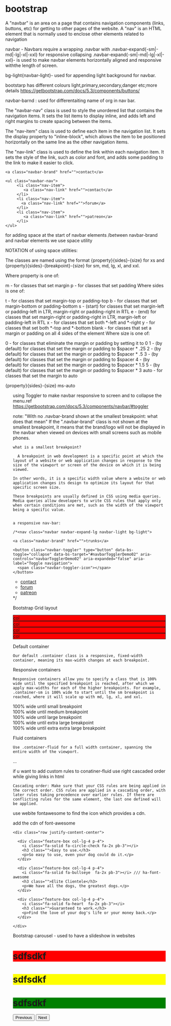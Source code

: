 # bootstrap

A "navbar" is an area on a page that contains navigation components (links, buttons, etc) for getting to other pages of the website. 
A "nav" is an HTML element that is normally used to enclose other elements related to navigation

navbar - Navbars require a wrapping .navbar with .navbar-expand{-sm|-md|-lg|-xl|-xxl} for responsive collapsing 
.navbar-expand{-sm|-md|-lg|-xl|-xxl}- is used to make navbar elements horizontally aligned and responsive withthe length of screen.

bg-light{navbar-light}- used for appending light background for navbar.

bootstarp has different colours light,primary,secondary,danger etc;more details
https://getbootstrap.com/docs/5.3/components/buttons/

navbar-barnd : used for differentaiting name of org in nav bar.

The "navbar-nav" class is used to style the unordered list that contains the navigation items.
It sets the list items to display inline, and adds left and right margins to create spacing between the items.

The "nav-item" class is used to define each item in the navigation list. It sets the display property to "inline-block", which allows the item to be positioned horizontally on the same line as the other navigation items.

The "nav-link" class is used to define the link within each navigation item. It sets the style of the link, such as color and font, and adds some padding to the link to make it easier to click.


<nav class="navbar navbar-expand-lg bg-light">
    
    <a class="navbar-brand" href="">contact</a>
    
    <ul class="navbar-nav">
         <li class="nav-item">
            <a class="nav-link" href="">contact</a>
         </li>
         <li class="nav-item">
           <a class="nav-link" href="">forum</a>
         </li>
         <li class="nav-item">
            <a class="nav-link" href="">patreon</a>
         </li>
    </ul>
</nav>

for adding space at the start of navbar elements /between navbar-brand and navbar elements we use space utility

NOTATION of using space utilities:

The classes are named using the format {property}{sides}-{size} for xs and {property}{sides}-{breakpoint}-{size} for sm, md, lg, xl, and xxl.

Where property is one of:

m - for classes that set margin
p - for classes that set padding
Where sides is one of:

t - for classes that set margin-top or padding-top
b - for classes that set margin-bottom or padding-bottom
s - (start) for classes that set margin-left or padding-left in LTR, margin-right or padding-right in RTL
e - (end) for classes that set margin-right or padding-right in LTR, margin-left or padding-left in RTL
x - for classes that set both *-left and *-right
y - for classes that set both *-top and *-bottom
blank - for classes that set a margin or padding on all 4 sides of the element
Where size is one of:

0 - for classes that eliminate the margin or padding by setting it to 0
1 - (by default) for classes that set the margin or padding to $spacer * .25
2 - (by default) for classes that set the margin or padding to $spacer * .5
3 - (by default) for classes that set the margin or padding to $spacer
4 - (by default) for classes that set the margin or padding to $spacer * 1.5
5 - (by default) for classes that set the margin or padding to $spacer * 3
auto - for classes that set the margin to auto

{property}{sides}-{size}
ms-auto
<ul class="navbar-nav ms-auto">

using Toggler to make navbar responsive to screen and to collapse the menu.ref
https://getbootstrap.com/docs/5.3/components/navbar/#toggler

  note: "With no .navbar-brand shown at the smallest breakpoint: what does that mean"
    If the ".navbar-brand" class is not shown at the smallest breakpoint, it means that the   brand/logo will not be displayed in the navbar when viewed on devices with small screens such as mobile phones.
   
    what is a smallest breakpoint?
    
      A breakpoint in web development is a specific point at which the layout of a website or web application changes in response to the size of the viewport or screen of the device on which it is being viewed.
    
    In other words, it is a specific width value where a website or web application changes its design to optimize its layout for that specific screen size.
    
    These breakpoints are usually defined in CSS using media queries. Media queries allow developers to write CSS rules that apply only when certain conditions are met, such as the width of the viewport being a specific value.
    
    
    a responsive nav-bar:
    
    /*<nav class="navbar navbar-expand-lg navbar-light bg-light">
    
    <a class="navbar-brand" href="">trunks</a>
    
    <button class="navbar-toggler" type="button" data-bs-toggle="collapse" data-bs-target="#navbarTogglerDemo02" aria-controls="navbarTogglerDemo02" aria-expanded="false" aria-label="Toggle navigation">
      <span class="navbar-toggler-icon"></span>
    </button>
    
   <div class="collapse navbar-collapse" id="navbarTogglerDemo02">
    <ul class="navbar-nav ms-auto">
         <li class="nav-item">
            <a class="nav-link" href="">contact</a>
         </li>
         <li class="nav-item">
           <a class="nav-link" href="">forum</a>
         </li>
         <li class="nav-item">
            <a class="nav-link" href="">patreon</a>
         </li>
    </ul>
   </div>
</nav>*/
    
 Bootstrap Grid layout
    
 <div class="row">
    <div class="col" style="background-color:red; border:1px solid;"> col </div>
    <div class="col" style="background-color:red; border:1px solid;"> col </div>
</div>
<div class="row">
    <div class="col-sm-6" style="background-color:red; border:1px solid;"> col </div>
    <div class="col-sm-6" style="background-color:red; border:1px solid;"> col </div>
</div>
    
    
    
Default container 

    Our default .container class is a responsive, fixed-width container, meaning its max-width changes at each breakpoint.


<div class="container">
  <!-- Content here -->
</div>
Responsive containers 

    Responsive containers allow you to specify a class that is 100% wide until the specified breakpoint is reached, after which we apply max-widths for each of the higher breakpoints. For example, .container-sm is 100% wide to start until the sm breakpoint is reached, where it will scale up with md, lg, xl, and xxl.


<div class="container-sm">100% wide until small breakpoint</div>
<div class="container-md">100% wide until medium breakpoint</div>
<div class="container-lg">100% wide until large breakpoint</div>
<div class="container-xl">100% wide until extra large breakpoint</div>
<div class="container-xxl">100% wide until extra extra large breakpoint</div>

Fluid containers 

    Use .container-fluid for a full width container, spanning the entire width of the viewport.


<div class="container-fluid">
  ...
</div>
    
if u want to add custom rules to conatiner-fluid use right cascaded order while giving links in html
   
    Cascading order: Make sure that your CSS rules are being applied in the correct order. CSS rules are applied in a cascading order, with later rules taking precedence over earlier rules. If there are conflicting rules for the same element, the last one defined will be applied.
    

use webite fontawesome to find the icon which provides a cdn.
    
   add the cdn of font-awesome 
    
   <section id="features">

    <div class="row justify-content-center">

      <div class="feature-box col-lg-4 p-4">
        <i class="fa-solid fa-circle-check fa-2x pb-3"></i>
        <h3 class="">Easy to use.</h3>
        <p>So easy to use, even your dog could do it.</p>
      </div>

      <div class="feature-box col-lg-4 p-4">
        <i class="fa-solid fa-bullseye  fa-2x pb-3"></i> /// ha-font-awesome
        <h3 class="">Elite Clientele</h3>
        <p>We have all the dogs, the greatest dogs.</p>
      </div>

      <div class="feature-box col-lg-4 p-4">
        <i class="fa-solid fa-heart  fa-2x pb-3"></i>
        <h3 class="">Guaranteed to work.</h3>
        <p>Find the love of your dog's life or your money back.</p>
      </div>

    </div>

  </section>
    


Bootstrap carousel - used to have a slideshow in websites

 
 <div id="carouselExample" class="carousel slide"  data-bs-ride="carousel" data-interval="100">
  <div class="carousel-inner">
    <div class="carousel-item active"  style="background-color:red;">
       <h1>sdfsdkf</h1>
    </div>
    <div class="carousel-item" style="background-color:yellow;">
      <h1>sdfsdkf</h1>
    </div>
    <div class="carousel-item" style="background-color:green;">
    <h1>sdfsdkf</h1>
    </div>
  </div>
  <button class="carousel-control-prev" type="button" data-bs-target="#carouselExample" data-bs-slide="prev">
    <span class="carousel-control-prev-icon" aria-hidden="true"></span>
    <span class="visually-hidden">Previous</span>
  </button>
  <button class="carousel-control-next" type="button" data-bs-target="#carouselExample" data-bs-slide="next">
    <span class="carousel-control-next-icon" aria-hidden="true"></span>
    <span class="visually-hidden">Next</span>
  </button>
  
</div>
 
 

